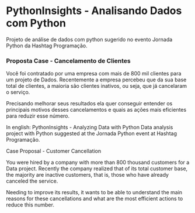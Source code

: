 # PythonInsights - Analisando Dados com Python
 Projeto de análise de dados com python sugerido no evento Jornada Python da Hashtag Programação.

### Proposta Case - Cancelamento de Clientes

Você foi contratado por uma empresa com mais de 800 mil clientes para um projeto de Dados. Recentemente a empresa percebeu que da sua base total de clientes, a maioria são clientes inativos, ou seja, que já cancelaram o serviço.

Precisando melhorar seus resultados ela quer conseguir entender os principais motivos desses cancelamentos e quais as ações mais eficientes para reduzir esse número.


In english: PythonInsights - Analyzing Data with Python
 Data analysis project with Python suggested at the Jornada Python event at Hashtag Programação.

Case Proposal - Customer Cancellation

You were hired by a company with more than 800 thousand customers for a Data project. Recently the company realized that of its total customer base, the majority are inactive customers, that is, those who have already canceled the service.

Needing to improve its results, it wants to be able to understand the main reasons for these cancellations and what are the most efficient actions to reduce this number.